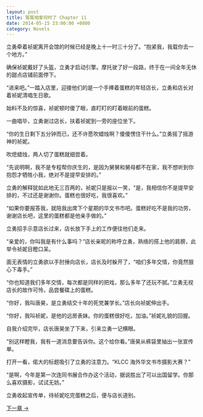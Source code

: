 ```yaml
---
layout: post
title: 冤冤相爱何时了 Chapter 11
date: 2014-05-15 23:00:00 +0800
category: Novels
---
```

立勇牵着祯妮离开会馆的时候已经是晚上十一时三十分了。“抱紧我，我载你去一个地方。”

确保祯妮戴好了头盔，立勇才启动引擎。摩托驶了好一段路，终于在一间全年无休的甜点店铺前面停下。

“进来吧。”一踏入店里，迎接他们的是一个手捧着蛋糕的年轻店长，立勇和店长对着祯妮清唱生日歌。

始料不及的惊喜，祯妮顿时傻了眼，直盯盯的盯着眼前的蛋糕。

一曲唱毕，立勇谢过店长，扶着祯妮到一旁的座位坐下。

“你的生日剩下五分钟而已，还不许愿吹蜡烛啊？傻傻愣住干什么。”立勇摇了摇游神的祯妮。

吹熄蜡烛，两人切了蛋糕就细尝着。

“先说明啊，我不是专程帮你庆生的，是因为舅舅和舅母都不在家，我不想听到你抱怨才牺牲小我，绝对不是提早安排的。”

立勇的解释犹如此地无三百两的，祯妮只是报以一笑，“是，我相信你不是提早安排的，不过还是谢谢你。蛋糕也很好吃，我很喜欢。”

“如果你要报答我，就陪我出席下个星期的华文书市吧。蛋糕好吃不是我的功劳，谢谢店长吧，这里的蛋糕都是他亲手做的。”

立勇招手示意店长过来，店长放下手上的工作便往他们走来。

“亲爱的，你叫我是有什么事吗？”店长亲昵的称呼立勇，熟络的搭上他的肩膀，此举令祯妮目瞪口呆。

面无表情的立勇欲以手肘捶向店长，店长及时躲开了，“咱们多年交情，你竟然狠心下毒手。”

“你也知道我们多年交情，每次都是同样的把戏，那么多年了还玩不腻。”立勇无视店长的故作可怜，品尝餐碟上的蛋糕。

“你好，我叫唐昊，是立勇结交十年的死党兼学长。”店长向祯妮伸出手。

“你好，我叫祯妮，是他的远房表妹。你的蛋糕很好吃，加油。”祯妮礼貌的回握。

自我介绍完毕，店长唐昊坐了下来，引来立勇一记横眼。

“别这样瞪我，我有一道消息要告诉你。这个给你看。”唐昊从裤袋里抽出一张宣传单。

打开一看，偌大的标题吸引了立勇的注意力。“KLCC 海外华文书市摄影大赛？”

“是啊，今年是第一次连同书展合作办这个活动，据说胜出了可以出国留学。你那么喜欢摄影，试试无妨。”

立勇收起宣传单，待祯妮吃完蛋糕之后，便与店长道别。

[下一章 →](/novels/2014/05/16/the-sins-of-love-12.html)